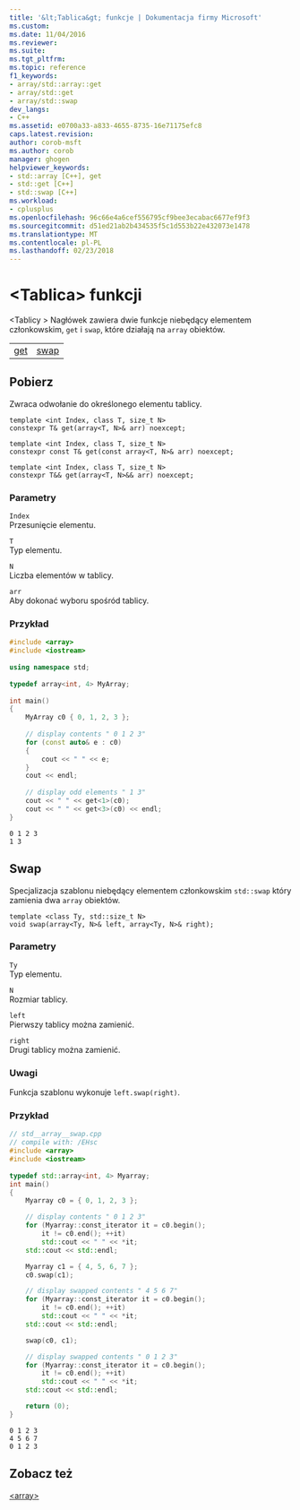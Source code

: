 ```yaml
---
title: '&lt;Tablica&gt; funkcje | Dokumentacja firmy Microsoft'
ms.custom: 
ms.date: 11/04/2016
ms.reviewer: 
ms.suite: 
ms.tgt_pltfrm: 
ms.topic: reference
f1_keywords:
- array/std::array::get
- array/std::get
- array/std::swap
dev_langs:
- C++
ms.assetid: e0700a33-a833-4655-8735-16e71175efc8
caps.latest.revision: 
author: corob-msft
ms.author: corob
manager: ghogen
helpviewer_keywords:
- std::array [C++], get
- std::get [C++]
- std::swap [C++]
ms.workload:
- cplusplus
ms.openlocfilehash: 96c66e4a6cef556795cf9bee3ecabac6677ef9f3
ms.sourcegitcommit: d51ed21ab2b434535f5c1d553b22e432073e1478
ms.translationtype: MT
ms.contentlocale: pl-PL
ms.lasthandoff: 02/23/2018
---
```

# <a name="ltarraygt-functions"></a>&lt;Tablica&gt; funkcji
\<Tablicy > Nagłówek zawiera dwie funkcje niebędący elementem członkowskim, `get` i `swap`, które działają na `array` obiektów.  
  
|||  
|-|-|  
|[get](#get)|[swap](#swap)|  
  
##  <a name="get"></a>  Pobierz  
Zwraca odwołanie do określonego elementu tablicy.  
  
```  
template <int Index, class T, size_t N>  
constexpr T& get(array<T, N>& arr) noexcept;  
 
template <int Index, class T, size_t N>  
constexpr const T& get(const array<T, N>& arr) noexcept;  
 
template <int Index, class T, size_t N>  
constexpr T&& get(array<T, N>&& arr) noexcept;  
```  
  
### <a name="parameters"></a>Parametry  
 `Index`  
 Przesunięcie elementu.  
  
 `T`  
 Typ elementu.  
  
 `N`  
 Liczba elementów w tablicy.  
  
 `arr`  
 Aby dokonać wyboru spośród tablicy.  
  
### <a name="example"></a>Przykład  
  
```cpp  
#include <array>   
#include <iostream>   
  
using namespace std;  
  
typedef array<int, 4> MyArray;  
  
int main()  
{  
    MyArray c0 { 0, 1, 2, 3 };  
  
    // display contents " 0 1 2 3"   
    for (const auto& e : c0)  
    {  
        cout << " " << e;  
    }  
    cout << endl;  
  
    // display odd elements " 1 3"   
    cout << " " << get<1>(c0);  
    cout << " " << get<3>(c0) << endl;  
}  
```  
  
```Output  
0 1 2 3  
1 3  
```  
  
##  <a name="swap"></a>  Swap  
Specjalizacja szablonu niebędący elementem członkowskim `std::swap` który zamienia dwa `array` obiektów.  
  
```  
template <class Ty, std::size_t N>  
void swap(array<Ty, N>& left, array<Ty, N>& right);
```  
  
### <a name="parameters"></a>Parametry  
 `Ty`  
 Typ elementu.  
  
 `N`  
 Rozmiar tablicy.  
  
 `left`  
 Pierwszy tablicy można zamienić.  
  
 `right`  
 Drugi tablicy można zamienić.  
  
### <a name="remarks"></a>Uwagi  
 Funkcja szablonu wykonuje `left.swap(right)`.  
  
### <a name="example"></a>Przykład  
  
```cpp  
// std__array__swap.cpp   
// compile with: /EHsc   
#include <array>   
#include <iostream>   
  
typedef std::array<int, 4> Myarray;
int main()
{
    Myarray c0 = { 0, 1, 2, 3 };

    // display contents " 0 1 2 3"   
    for (Myarray::const_iterator it = c0.begin();
        it != c0.end(); ++it)
        std::cout << " " << *it;
    std::cout << std::endl;

    Myarray c1 = { 4, 5, 6, 7 };
    c0.swap(c1);

    // display swapped contents " 4 5 6 7"   
    for (Myarray::const_iterator it = c0.begin();
        it != c0.end(); ++it)
        std::cout << " " << *it;
    std::cout << std::endl;

    swap(c0, c1);

    // display swapped contents " 0 1 2 3"   
    for (Myarray::const_iterator it = c0.begin();
        it != c0.end(); ++it)
        std::cout << " " << *it;
    std::cout << std::endl;

    return (0);
}
```  
  
```Output  
0 1 2 3  
4 5 6 7  
0 1 2 3  
```  
  
## <a name="see-also"></a>Zobacz też  
 [\<array>](../standard-library/array.md)

